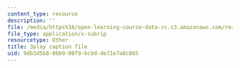 ```yaml
---
content_type: resource
description: ''
file: /media/https%3A/open-learning-course-data-rc.s3.amazonaws.com/res-6-012-introduction-to-probability-spring-2018/9db3d5b806b908f9bcbdde71e7a8c865_h2w1tTTltrU.srt
file_type: application/x-subrip
resourcetype: Other
title: 3play caption file
uid: 9db3d5b8-06b9-08f9-bcbd-de71e7a8c865
---
```


